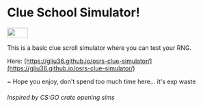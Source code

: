 # Clue School Simulator! 
<img src="https://vignette.wikia.nocookie.net/2007scape/images/d/df/Clue_scroll_detail.png/revision/latest?cb=20160510035736" height="24" width="48">


This is a basic clue scroll simulator where you can test your RNG.

Here: [https://gliu36.github.io/osrs-clue-simulator/](https://gliu36.github.io/osrs-clue-simulator/)

  
~ Hope you enjoy, don't spend too much time here... it's exp waste

###### Inspired by CS:GO crate opening sims